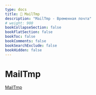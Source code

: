 ```yaml
---
type: docs
title: 🔷 MailTmp
description: "MailTmp - Временная почта"
# weight: 900
bookCollapseSection: false
bookFlatSection: false
bookToc: false
bookComments: false
bookSearchExclude: false
bookHidden: false
---
```


# MailTmp

[MailTmp](https://mailtmp.com/?nt)
